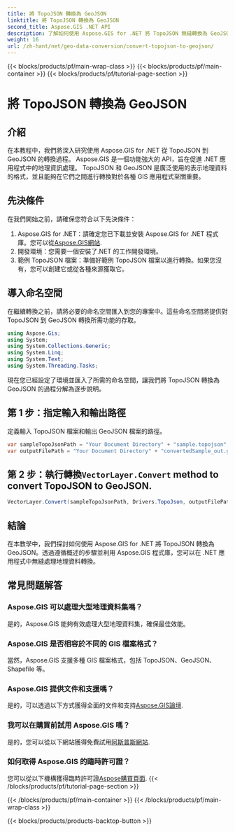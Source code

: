 ```yaml
---
title: 將 TopoJSON 轉換為 GeoJSON
linktitle: 將 TopoJSON 轉換為 GeoJSON
second_title: Aspose.GIS .NET API
description: 了解如何使用 Aspose.GIS for .NET 將 TopoJSON 無縫轉換為 GeoJSON。按照我們的分步教程進行高效率的地理資料處理。
weight: 16
url: /zh-hant/net/geo-data-conversion/convert-topojson-to-geojson/
---
```


{{< blocks/products/pf/main-wrap-class >}}
{{< blocks/products/pf/main-container >}}
{{< blocks/products/pf/tutorial-page-section >}}

# 將 TopoJSON 轉換為 GeoJSON

## 介紹
在本教程中，我們將深入研究使用 Aspose.GIS for .NET 從 TopoJSON 到 GeoJSON 的轉換過程。 Aspose.GIS 是一個功能強大的 API，旨在促進 .NET 應用程式中的地理資訊處理。 TopoJSON 和 GeoJSON 是廣泛使用的表示地理資料的格式，並且能夠在它們之間進行轉換對於各種 GIS 應用程式至關重要。
## 先決條件
在我們開始之前，請確保您符合以下先決條件：
1.  Aspose.GIS for .NET：請確定您已下載並安裝 Aspose.GIS for .NET 程式庫。您可以從[Aspose.GIS網站](https://releases.aspose.com/gis/net/).
2. 開發環境：您需要一個安裝了.NET 的工作開發環境。
3. 範例 TopoJSON 檔案：準備好範例 TopoJSON 檔案以進行轉換。如果您沒有，您可以創建它或從各種來源獲取它。

## 導入命名空間
在繼續轉換之前，請將必要的命名空間匯入到您的專案中。這些命名空間將提供對 TopoJSON 到 GeoJSON 轉換所需功能的存取。

   ```csharp
using Aspose.Gis;
using System;
using System.Collections.Generic;
using System.Linq;
using System.Text;
using System.Threading.Tasks;
```

現在您已經設定了環境並匯入了所需的命名空間，讓我們將 TopoJSON 轉換為 GeoJSON 的過程分解為逐步說明。
## 第 1 步：指定輸入和輸出路徑

定義輸入 TopoJSON 檔案和輸出 GeoJSON 檔案的路徑。
```csharp
var sampleTopoJsonPath = "Your Document Directory" + "sample.topojson";
var outputFilePath = "Your Document Directory" + "convertedSample_out.geojson";
```
## 第 2 步：執行轉換`VectorLayer.Convert` method to convert TopoJSON to GeoJSON.
```csharp
VectorLayer.Convert(sampleTopoJsonPath, Drivers.TopoJson, outputFilePath, Drivers.GeoJson);
```

## 結論
在本教學中，我們探討如何使用 Aspose.GIS for .NET 將 TopoJSON 轉換為 GeoJSON。透過遵循概述的步驟並利用 Aspose.GIS 程式庫，您可以在 .NET 應用程式中無縫處理地理資料轉換。
## 常見問題解答
### Aspose.GIS 可以處理大型地理資料集嗎？
是的，Aspose.GIS 能夠有效處理大型地理資料集，確保最佳效能。
### Aspose.GIS 是否相容於不同的 GIS 檔案格式？
當然，Aspose.GIS 支援多種 GIS 檔案格式，包括 TopoJSON、GeoJSON、Shapefile 等。
### Aspose.GIS 提供文件和支援嗎？
是的，可以透過以下方式獲得全面的文件和支持[Aspose.GIS論壇](https://forum.aspose.com/c/gis/33).
### 我可以在購買前試用 Aspose.GIS 嗎？
是的，您可以從以下網站獲得免費試用[阿斯普斯網站](https://releases.aspose.com/).
### 如何取得 Aspose.GIS 的臨時許可證？
您可以從以下機構獲得臨時許可證[Aspose購買頁面](https://purchase.aspose.com/temporary-license/).
{{< /blocks/products/pf/tutorial-page-section >}}

{{< /blocks/products/pf/main-container >}}
{{< /blocks/products/pf/main-wrap-class >}}

{{< blocks/products/products-backtop-button >}}
